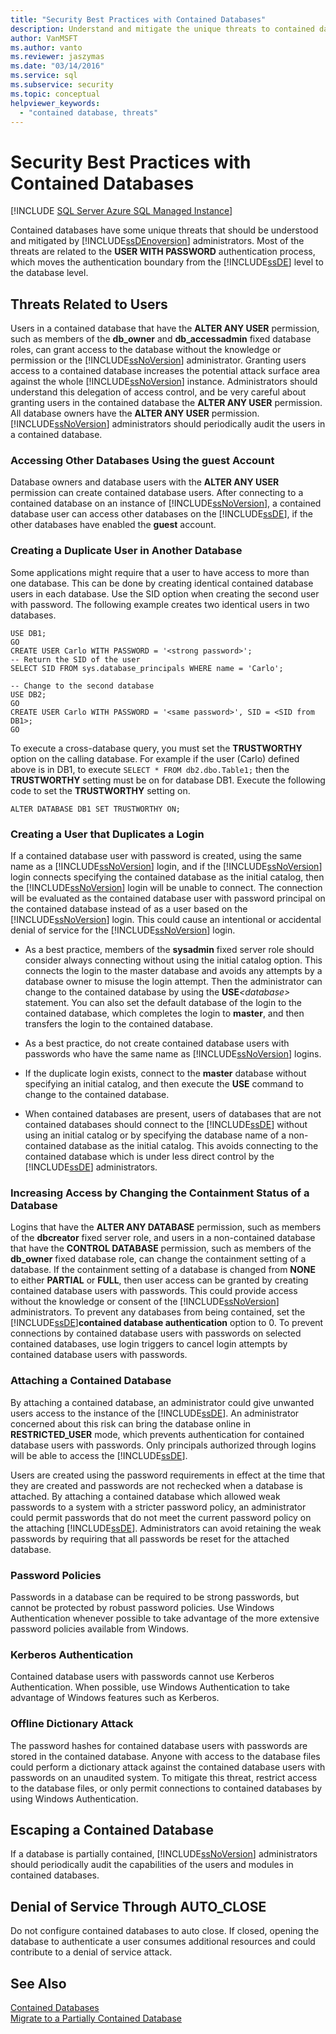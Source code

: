 ```yaml
---
title: "Security Best Practices with Contained Databases"
description: Understand and mitigate the unique threats to contained databases, including those related to the USER WITH PASSWORD authentication process in SQL Server.
author: VanMSFT
ms.author: vanto
ms.reviewer: jaszymas
ms.date: "03/14/2016"
ms.service: sql
ms.subservice: security
ms.topic: conceptual
helpviewer_keywords:
  - "contained database, threats"
---
```

# Security Best Practices with Contained Databases
 [!INCLUDE [SQL Server Azure SQL Managed Instance](../../includes/applies-to-version/sql-asdbmi.md)]

  Contained databases have some unique threats that should be understood and mitigated by [!INCLUDE[ssDEnoversion](../../includes/ssdenoversion-md.md)] administrators. Most of the threats are related to the **USER WITH PASSWORD** authentication process, which moves the authentication boundary from the [!INCLUDE[ssDE](../../includes/ssde-md.md)] level to the database level.  
  
## Threats Related to Users  
 Users in a contained database that have the **ALTER ANY USER** permission, such as members of the **db_owner** and **db_accessadmin** fixed database roles, can grant access to the database without the knowledge or permission or the [!INCLUDE[ssNoVersion](../../includes/ssnoversion-md.md)] administrator. Granting users access to a contained database increases the potential attack surface area against the whole [!INCLUDE[ssNoVersion](../../includes/ssnoversion-md.md)] instance. Administrators should understand this delegation of access control, and be very careful about granting users in the contained database the **ALTER ANY USER** permission. All database owners have the **ALTER ANY USER** permission. [!INCLUDE[ssNoVersion](../../includes/ssnoversion-md.md)] administrators should periodically audit the users in a contained database.  
  
### Accessing Other Databases Using the guest Account  
 Database owners and database users with the **ALTER ANY USER** permission can create contained database users. After connecting to a contained database on an instance of [!INCLUDE[ssNoVersion](../../includes/ssnoversion-md.md)], a contained database user can access other databases on the [!INCLUDE[ssDE](../../includes/ssde-md.md)], if the other databases have enabled the **guest** account.  
  
### Creating a Duplicate User in Another Database  
 Some applications might require that a user to have access to more than one database. This can be done by creating identical contained database users in each database. Use the SID option when creating the second user with password. The following example creates two identical users in two databases.  
  
```  
USE DB1;  
GO  
CREATE USER Carlo WITH PASSWORD = '<strong password>';   
-- Return the SID of the user  
SELECT SID FROM sys.database_principals WHERE name = 'Carlo';  
  
-- Change to the second database  
USE DB2;  
GO  
CREATE USER Carlo WITH PASSWORD = '<same password>', SID = <SID from DB1>;  
GO  
```  
  
 To execute a cross-database query, you must set the **TRUSTWORTHY** option on the calling database. For example if the user (Carlo) defined above is in DB1, to execute `SELECT * FROM db2.dbo.Table1;` then the **TRUSTWORTHY** setting must be on for database DB1. Execute the following code to set the **TRUSTWORTHY** setting on.  
  
```  
ALTER DATABASE DB1 SET TRUSTWORTHY ON;  
```  
  
### Creating a User that Duplicates a Login  
 If a contained database user with password is created, using the same name as a [!INCLUDE[ssNoVersion](../../includes/ssnoversion-md.md)] login, and if the [!INCLUDE[ssNoVersion](../../includes/ssnoversion-md.md)] login connects specifying the contained database as the initial catalog, then the [!INCLUDE[ssNoVersion](../../includes/ssnoversion-md.md)] login will be unable to connect. The connection will be evaluated as the contained database user with password principal on the contained database instead of as a user based on the [!INCLUDE[ssNoVersion](../../includes/ssnoversion-md.md)] login. This could cause an intentional or accidental denial of service for the [!INCLUDE[ssNoVersion](../../includes/ssnoversion-md.md)] login.  
  
-   As a best practice, members of the **sysadmin** fixed server role should consider always connecting without using the initial catalog option. This connects the login to the master database and avoids any attempts by a database owner to misuse the login attempt. Then the administrator can change to the contained database by using the **USE**_\<database>_ statement. You can also set the default database of the login to the contained database, which completes the login to **master**, and then transfers the login to the contained database.  
  
-   As a best practice, do not create contained database users with passwords who have the same name as [!INCLUDE[ssNoVersion](../../includes/ssnoversion-md.md)] logins.  
  
-   If the duplicate login exists, connect to the **master** database without specifying an initial catalog, and then execute the **USE** command to change to the contained database.  
  
-   When contained databases are present, users of databases that are not contained databases should connect to the [!INCLUDE[ssDE](../../includes/ssde-md.md)] without using an initial catalog or by specifying the database name of a non-contained database as the initial catalog. This avoids connecting to the contained database which is under less direct control by the [!INCLUDE[ssDE](../../includes/ssde-md.md)] administrators.  
  
### Increasing Access by Changing the Containment Status of a Database  
 Logins that have the **ALTER ANY DATABASE** permission, such as members of the **dbcreator** fixed server role, and users in a non-contained database that have the **CONTROL DATABASE** permission, such as members of the **db_owner** fixed database role, can change the containment setting of a database. If the containment setting of a database is changed from **NONE** to either **PARTIAL** or **FULL**, then user access can be granted by creating contained database users with passwords. This could provide access without the knowledge or consent of the [!INCLUDE[ssNoVersion](../../includes/ssnoversion-md.md)] administrators. To prevent any databases from being contained, set the [!INCLUDE[ssDE](../../includes/ssde-md.md)]**contained database authentication** option to 0. To prevent connections by contained database users with passwords on selected contained databases, use login triggers to cancel login attempts by contained database users with passwords.  
  
### Attaching a Contained Database  
 By attaching a contained database, an administrator could give unwanted users access to the instance of the [!INCLUDE[ssDE](../../includes/ssde-md.md)]. An administrator concerned about this risk can bring the database online in **RESTRICTED_USER** mode, which prevents authentication for contained database users with passwords. Only principals authorized through logins will be able to access the [!INCLUDE[ssDE](../../includes/ssde-md.md)].  
  
 Users are created using the password requirements in effect at the time that they are created and passwords are not rechecked when a database is attached. By attaching a contained database which allowed weak passwords to a system with a stricter password policy, an administrator could permit passwords that do not meet the current password policy on the attaching [!INCLUDE[ssDE](../../includes/ssde-md.md)]. Administrators can avoid retaining the weak passwords by requiring that all passwords be reset for the attached database.  
  
### Password Policies  
 Passwords in a database can be required to be strong passwords, but cannot be protected by robust password policies. Use Windows Authentication whenever possible to take advantage of the more extensive password policies available from Windows.  
  
### Kerberos Authentication  
 Contained database users with passwords cannot use Kerberos Authentication. When possible, use Windows Authentication to take advantage of Windows features such as Kerberos.  
  
### Offline Dictionary Attack  
 The password hashes for contained database users with passwords are stored in the contained database. Anyone with access to the database files could perform a dictionary attack against the contained database users with passwords on an unaudited system. To mitigate this threat, restrict access to the database files, or only permit connections to contained databases by using Windows Authentication.  
  
## Escaping a Contained Database  
 If a database is partially contained, [!INCLUDE[ssNoVersion](../../includes/ssnoversion-md.md)] administrators should periodically audit the capabilities of the users and modules in contained databases.  
  
## Denial of Service Through AUTO_CLOSE  
 Do not configure contained databases to auto close. If closed, opening the database to authenticate a user consumes additional resources and could contribute to a denial of service attack.  
  
## See Also  
 [Contained Databases](../../relational-databases/databases/contained-databases.md)   
 [Migrate to a Partially Contained Database](../../relational-databases/databases/migrate-to-a-partially-contained-database.md)  
  
  
